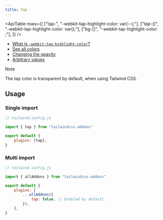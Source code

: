 ```yaml
---
title: Tap
---
```


<script>
    import ApiTable from "$lib/components/ApiTable.svelte"
</script>

<!-- prettier-ignore -->
<ApiTable
    rows={[
        ["tap-<theme-color>", "-webkit-tap-highlight-color: var(--<theme-color>);"],
        ["tap-(<custom-property>)", "-webkit-tap-highlight-color: var(<custom-property>);"],
        ["bg-[<arbitrary-value>]", "-webkit-tap-highlight-color: <arbitrary-value>;"],
    ]}
/>

- [What is `-webkit-tap-highlight-color`?](https://developer.mozilla.org/en-US/docs/Web/CSS/-webkit-tap-highlight-color)
- [See all colors](https://tailwindcss.com/docs/colors)
- [Changing the opacity](https://tailwindcss.com/docs/background-color#changing-the-opacity)
- [Arbitrary values](https://tailwindcss.com/docs/background-color#arbitrary-values)

> [!NOTE]
> The tap color is transparent by default, when using Tailwind CSS.

## Usage

### Single import

```js
// tailwind.config.js

import { tap } from "tailwindcss-addons"

export default {
    plugins: [tap],
}
```

### Multi import

```js
// tailwind.config.js

import { allAddons } from "tailwindcss-addons"

export default {
    plugins: [
        ...allAddons({
            tap: false, // Enabled by default.
        }),
    ],
}
```
